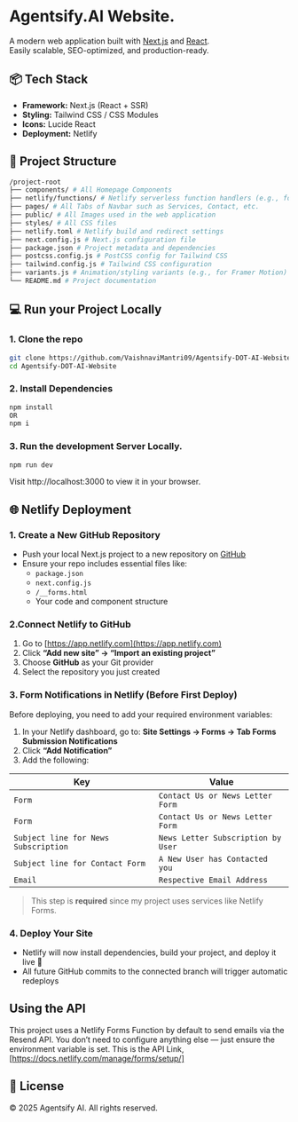 # Agentsify.AI Website.

A modern web application built with [Next.js](https://nextjs.org/) and [React](https://reactjs.org/).  
Easily scalable, SEO-optimized, and production-ready.


## 📦 Tech Stack

- **Framework:** Next.js (React + SSR)
- **Styling:** Tailwind CSS / CSS Modules
- **Icons:** Lucide React 
- **Deployment:** Netlify


## 📁 Project Structure

```bash
/project-root
├── components/ # All Homepage Components
├── netlify/functions/ # Netlify serverless function handlers (e.g., for email)
├── pages/ # All Tabs of Navbar such as Services, Contact, etc.
├── public/ # All Images used in the web application
├── styles/ # All CSS files
├── netlify.toml # Netlify build and redirect settings  
├── next.config.js # Next.js configuration file
├── package.json # Project metadata and dependencies
├── postcss.config.js # PostCSS config for Tailwind CSS
├── tailwind.config.js # Tailwind CSS configuration
├── variants.js # Animation/styling variants (e.g., for Framer Motion)
└── README.md # Project documentation
```

##  💻 Run your Project Locally

### 1. Clone the repo
```bash
git clone https://github.com/VaishnaviMantri09/Agentsify-DOT-AI-Website.git
cd Agentsify-DOT-AI-Website
```

### 2. Install Dependencies
```bash
npm install 
OR
npm i
```

### 3. Run the development Server Locally.
```bash
npm run dev
```

Visit http://localhost:3000 to view it in your browser.


##  🌐 Netlify Deployment

### 1️. Create a New GitHub Repository

- Push your local Next.js project to a new repository on [GitHub](https://github.com)
- Ensure your repo includes essential files like:
  - `package.json`
  - `next.config.js`
  -  `/__forms.html`
  - Your code and component structure


### 2.Connect Netlify to GitHub

1. Go to [https://app.netlify.com](https://app.netlify.com)
2. Click **“Add new site” → “Import an existing project”**
3. Choose **GitHub** as your Git provider
4. Select the repository you just created


### 3. Form Notifications in Netlify (Before First Deploy)

Before deploying, you need to add your required environment variables:

1. In your Netlify dashboard, go to:
   **Site Settings → Forms → Tab Forms Submission Notifications**
2. Click **“Add Notification”**
3. Add the following:

| Key                                   | Value                             |
| ------------------------------------- | --------------------------------- |
| `Form `                               | `Contact Us or News Letter Form`  |
| `Form `                               | `Contact Us or News Letter Form`  |
| `Subject line for News Subscription ` | `News Letter Subscription by User`|
| `Subject line for Contact Form      ` | `A New User has Contacted you`    |
| `Email `                              | `Respective Email Address`        |

> This step is **required** since my project uses services like Netlify Forms.

### 4. Deploy Your Site

- Netlify will now install dependencies, build your project, and deploy it live 🚀
- All future GitHub commits to the connected branch will trigger automatic redeploys

## Using the API

This project uses a Netlify Forms Function by default to send emails via the Resend API. You don’t need to configure anything else — just ensure the environment variable is set.
This is the API Link,[https://docs.netlify.com/manage/forms/setup/]

## 📄 License
© 2025 Agentsify AI. All rights reserved.
